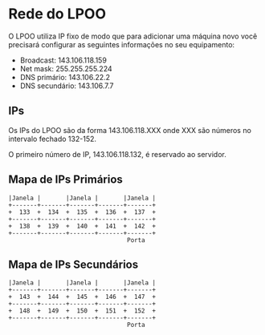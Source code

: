 # Rede do LPOO

O LPOO utiliza IP fixo de modo que para adicionar uma máquina novo você
precisará configurar as seguintes informações no seu equipamento:

- Broadcast: 143.106.118.159
- Net mask: 255.255.255.224
- DNS primário: 143.106.22.2
- DNS secundário: 143.106.7.7

## IPs

Os IPs do LPOO são da forma 143.106.118.XXX onde XXX são números no intervalo
fechado 132-152.

O primeiro número de IP, 143.106.118.132, é reservado ao servidor.

## Mapa de IPs Primários

~~~
|Janela |       |Janela |       |Janela |
+-------+-------+-------+-------+-------+
+  133  +  134  +  135  +  136  +  137  +
+-------+-------+-------+-------+-------+
+  138  +  139  +  140  +  141  +  142  +
+-------+-------+-------+-------+-------+
                                 Porta
~~~

## Mapa de IPs Secundários

~~~
|Janela |       |Janela |       |Janela |
+-------+-------+-------+-------+-------+
+  143  +  144  +  145  +  146  +  147  +
+-------+-------+-------+-------+-------+
+  148  +  149  +  150  +  151  +  152  +
+-------+-------+-------+-------+-------+
                                 Porta
~~~
